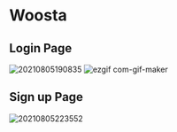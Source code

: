 # Woosta
## Login Page
<img src="https://user-images.githubusercontent.com/76432686/128333087-599d7653-ee81-452b-a52f-36bf07c983a9.png" alt="20210805190835" style="max-width:100%;">
<img src="https://user-images.githubusercontent.com/76432686/128358736-730a0ac4-d7a9-40b4-9e4b-801a8f100698.gif" alt="ezgif com-gif-maker" style="max-width:100%;">

## Sign up Page
<img src="https://user-images.githubusercontent.com/76432686/128359054-b2eae5fc-344f-4c9e-85f3-74407c436257.png" alt="20210805223552" style="max-width:100%;">
